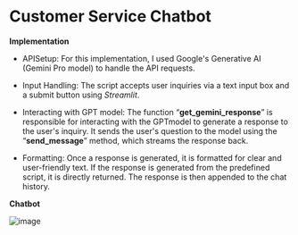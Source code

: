# Customer Service Chatbot

**Implementation**
 - APISetup:
   For this implementation, I used Google's Generative AI (Gemini Pro model) to handle the API requests.
   
 - Input Handling:
   The script accepts user inquiries via a text input box and a submit button using *Streamlit*.
   
 - Interacting with GPT model:
   The function “**get_gemini_response**” is responsible for interacting with the GPTmodel to generate a response to the user's inquiry. It sends the user's question to the model using the “**send_message**” method, which streams the response back.
   
 - Formatting:
   Once a response is generated, it is formatted for clear and user-friendly text. If the response is generated from the predefined script, it is directly returned. The response is then appended to the chat history.

**Chatbot**

   ![image](https://github.com/user-attachments/assets/eda2ecbe-e9f9-48d0-8056-2bdc1ff42d6f)
